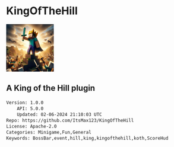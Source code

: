 # KingOfTheHill
<img src="https://raw.githubusercontent.com/ItsMax123/KingOfTheHill/338ed24a85102100b32ef27b6ab88a93f4f13ccc/KingOfTheHill.png" width="128" height="128" />

## A King of the Hill plugin
```properties
Version: 1.0.0
    API: 5.0.0
    Updated: 02-06-2024 21:10:03 UTC
Repo: https://github.com/ItsMax123/KingOfTheHill
License: Apache-2.0
Categories: Minigame,Fun,General
Keywords: BossBar,event,hill,king,kingofthehill,koth,ScoreHud
```
